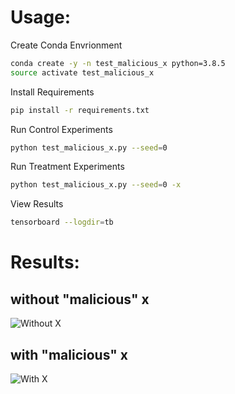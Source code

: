 # Usage:

Create Conda Envrionment
```bash
conda create -y -n test_malicious_x python=3.8.5
source activate test_malicious_x
```

Install Requirements
```bash
pip install -r requirements.txt
```

Run Control Experiments
```bash
python test_malicious_x.py --seed=0
```

Run Treatment Experiments
```bash
python test_malicious_x.py --seed=0 -x
```

View Results
```bash
tensorboard --logdir=tb
```

# Results:

## without "malicious" x

![Without X](images/v0)

## with "malicious" x

![With X](images/v1)

